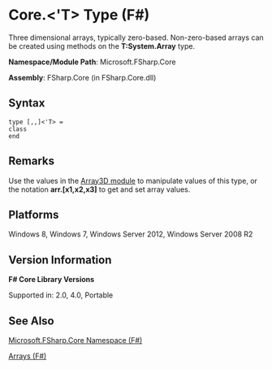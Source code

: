 # Core.<'T> Type (F#)

Three dimensional arrays, typically zero-based. Non-zero-based arrays can be created using methods on the **T:System.Array** type.

**Namespace/Module Path**: Microsoft.FSharp.Core

**Assembly**: FSharp.Core (in FSharp.Core.dll)


## Syntax

```
type [,,]<'T> =
class
end
```

## Remarks
Use the values in the [Array3D module](http://msdn.microsoft.com/en-us/library/c8355e2d-add8-48a4-8aa6-1c57ae74c560) to manipulate values of this type, or the notation **arr.[x1,x2,x3]** to get and set array values.


## Platforms
Windows 8, Windows 7, Windows Server 2012, Windows Server 2008 R2


## Version Information
**F# Core Library Versions**

Supported in: 2.0, 4.0, Portable




## See Also
[Microsoft.FSharp.Core Namespace &#40;F&#35;&#41;](Microsoft.FSharp.Core+Namespace+%28FSharp%29.md)

[Arrays &#40;F&#35;&#41;](Arrays+%28FSharp%29.md)

